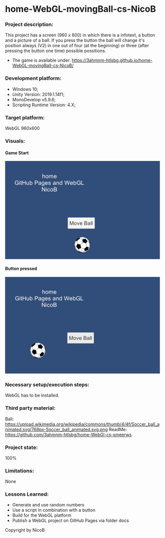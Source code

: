 # home-WebGL-movingBall-cs-NicoB

### Project description: 
This project has a screen (960 x 600) in which there is a infotext, a button and a picture of a ball.
If you press the button the ball will change it's position always (V2) in one out of four (at the beginning) or three
(after pressing the button one time) possible possitions.

* The game is available under: https://3ahmnm-htlsbg.github.io/home-WebGL-movingBall-cs-NicoB/

### Development platform: 
* Windows 10; 
* Unity Version: 2019.1.14f1; 
* MonoDevelop v5.9.6;
* Scripting Runtime Version: 4.X;

### Target platform: 
WebGL 960x600 

### Visuals: 
#### Game Start
<div>
<img src="Screenshots/Start.JPG">
</div>

#### Button pressed
<div>
<img src="Screenshots/ButtonPressed.JPG">
</div>

### Necessary setup/execution steps: 
WebGL has to be installed.

### Third party material: 
Ball: https://upload.wikimedia.org/wikipedia/commons/thumb/4/4f/Soccer_ball_animated.svg/768px-Soccer_ball_animated.svg.png
ReadMe: https://github.com/3ahmnm-htlsbg/home-WebGl-cs-smeerws 

### Project state: 
100%

### Limitations: 
None

### Lessons Learned: 
* Generate and use random numbers
* Use a script in combination with a button
* Build for the WebGL platform
* Publish a WebGL project on GitHub Pages via folder docs


Copyright by NicoB
